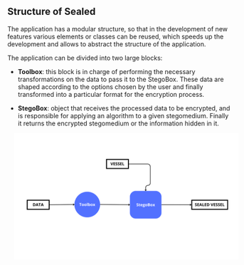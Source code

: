 ## Structure of Sealed

The application has a modular structure, so that in the development of new features various elements or classes can be reused, which speeds up the development and allows to abstract the structure of the application. 

The application can be divided into two large blocks:

+ **Toolbox**: this block is in charge of performing the necessary transformations on the data to pass it to the StegoBox. These data are shaped according to the options chosen by the user and finally transformed into a particular format for the encryption process.

+ **StegoBox**: object that receives the processed data to be encrypted, and is responsible for applying an algorithm to a given stegomedium. Finally it returns the encrypted stegomedium or the information hidden in it.

<p align="center"><a href="https://alejandrogp.com/sealed"><img hspace="15" src="../img/sealed_5.png?raw=true"></a></p>

